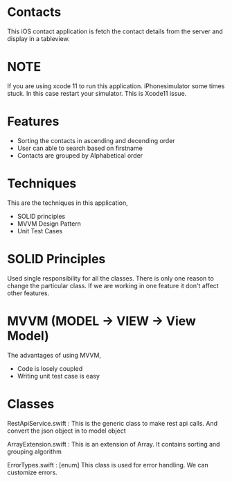 # Contacts

This iOS contact application is fetch the contact details from the server and display in a tableview.

# NOTE
If you are using xcode 11 to run this application. iPhonesimulator some times stuck. In this case restart your simulator. This is Xcode11 issue.

# Features
* Sorting the contacts in ascending and decending order
* User can able to search based on firstname
* Contacts are grouped by Alphabetical order

# Techniques
This are the techniques in this application,
* SOLID principles
* MVVM Design Pattern
* Unit Test Cases 

# SOLID Principles
Used single responsibility for all the classes. There is only one reason to change the particular class. If we are working in one feature it don't affect other features.

# MVVM (MODEL -> VIEW -> View Model)
The advantages of using MVVM,
* Code is losely coupled
* Writing unit test case is easy

# Classes
RestApiService.swift  :
This is the generic class to make rest api calls. And convert the json object in to model object

ArrayExtension.swift   :
This is an extension of Array. It contains sorting and grouping algorithm

ErrorTypes.swift    : [enum]
This class is used for error handling. We can customize errors.




